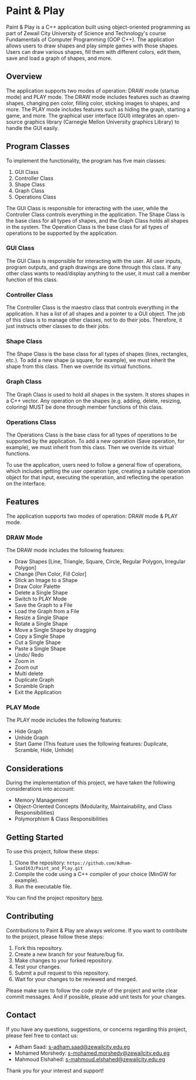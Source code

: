# Paint & Play

Paint & Play is a C++ application built using object-oriented programming as part of Zewail City University of Science and Technology's course Fundamentals of Computer Programming (OOP C++). The application allows users to draw shapes and play simple games with those shapes. Users can draw various shapes, fill them with different colors, edit them, save and load a graph of shapes, and more.

## Overview
The application supports two modes of operation: DRAW mode (startup mode) and PLAY mode. The DRAW mode includes features such as drawing shapes, changing pen color, filling color, sticking images to shapes, and more. The PLAY mode includes features such as hiding the graph, starting a game, and more. The graphical user interface (GUI) integrates an open-source graphics library (Carnegie Mellon University graphics Library) to handle the GUI easily.


## Program Classes 
To implement the functionality, the program has five main classes:

1. GUI Class
2. Controller Class
3. Shape Class
4. Graph Class
5. Operations Class

The GUI Class is responsible for interacting with the user, while the Controller Class controls everything in the application. The Shape Class is the base class for all types of shapes, and the Graph Class holds all shapes in the system. The Operation Class is the base class for all types of operations to be supported by the application.

### GUI Class
The GUI Class is responsible for interacting with the user. All user inputs, program outputs, and graph drawings are done through this class. If any other class wants to read/display anything to the user, it must call a member function of this class.

### Controller Class
The Controller Class is the maestro class that controls everything in the application. It has a list of all shapes and a pointer to a GUI object. The job of this class is to manage other classes, not to do their jobs. Therefore, it just instructs other classes to do their jobs.

### Shape Class
The Shape Class is the base class for all types of shapes (lines, rectangles, etc.). To add a new shape (a square, for example), we must inherit the shape from this class. Then we override its virtual functions.

### Graph Class
The Graph Class is used to hold all shapes in the system. It stores shapes in a C++ vector. Any operation on the shapes (e.g. adding, delete, resizing, coloring) MUST be done through member functions of this class.

### Operations Class
The Operations Class is the base class for all types of operations to be supported by the application. To add a new operation (Save operation, for example), we must inherit from this class. Then we override its virtual functions.


To use the application, users need to follow a general flow of operations, which includes getting the user operation type, creating a suitable operation object for that input, executing the operation, and reflecting the operation on the interface.

## Features
The application supports two modes of operation: DRAW mode & PLAY mode.

### DRAW Mode
The DRAW mode includes the following features:

* Draw Shapes [Line, Triangle, Square, Circle, Regular Polygon, Irregular Polygon]
* Change [Pen Color, Fill Color]
* Stick an Image to a Shape
* Draw Color Palette
* Delete a Single Shape
* Switch to PLAY Mode
* Save the Graph to a File
* Load the Graph from a File
* Resize a Single Shape
* Rotate a Single Shape
* Move a Single Shape by dragging
* Copy a Single Shape
* Cut a Single Shape
* Paste a Single Shape
* Undo/ Redo
* Zoom in
* Zoom out
* Multi delete
* Duplicate Graph
* Scramble Graph
* Exit the Application


### PLAY Mode
The PLAY mode includes the following features:

* Hide Graph
* Unhide Graph
* Start Game (This feature uses the following features: Duplicate, Scramble, Hide, Unhide)

## Considerations
During the implementation of this project, we have taken the following considerations into account:

* Memory Management
* Object-Oriented Concepts (Modularity, Maintainability, and Class Responsibilities)
* Polymorphism & Class Responsibilities

## Getting Started
To use this project, follow these steps:

1. Clone the repository: `https://github.com/Adham-Saad163/Paint_and_Play.git`
2. Compile the code using a C++ compiler of your choice (MinGW for example).
3. Run the executable file.

You can find the project repository [here](https://github.com/Adham-Saad163/Paint_and_Play.git).


## Contributing
Contributions to Paint & Play are always welcome. If you want to contribute to the project, please follow these steps:

1. Fork this repository.
2. Create a new branch for your feature/bug fix.
3. Make changes to your forked repository.
4. Test your changes.
5. Submit a pull request to this repository.
5. Wait for your changes to be reviewed and merged.

Please make sure to follow the code style of the project and write clear commit messages. And if possible, please add unit tests for your changes.

## Contact
If you have any questions, suggestions, or concerns regarding this project, please feel free to contact us:

* Adham Saad: s-adham.saad@zewailcity.edu.eg
* Mohamed Morshedy: s-mohamed.morshedy@zewailcity.edu.eg
* Mahmoud Elshahed: s-mahmoud.elshahed@zewailcity.edu.eg
  
Thank you for your interest and support!

